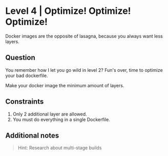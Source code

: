 # Level 4 | Optimize! Optimize! Optimize!
Docker images are the opposite of lasagna, because you always want less layers.

## Question
You remember how I let you go wild in level 2?
Fun's over, time to optimize your bad dockerfile.

Make your docker image the minimum amount of layers.

## Constraints
1. Only 2 additional layer are allowed.
2. You must do everything in a single Dockerfile.

## Additional notes
> Hint: Research about multi-stage builds
